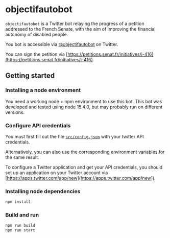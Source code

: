 # objectifautobot

`objectifautobot` is a Twitter bot relaying the progress of a petition addressed to the French Senate, with the aim of improving the financial autonomy of disabled people.

You bot is accessible via [@objectifautobot](https://twitter.com/objectifautobot) on Twitter.

You can sign the petition via [https://petitions.senat.fr/initiatives/i-416](https://petitions.senat.fr/initiatives/i-416).

## Getting started

### Installing a node environment

You need a working node + npm environment to use this bot. This bot was developed and tested using node 15.4.0, but may probably run on different versions.

### Configure API credentials

You must first fill out the file [`src/config.json`](./src/config.json) with your twitter API credentials. 

Alternatively, you can also use the corresponding environment variables for the same result.

To configure a Twitter application and get your API credentials, you should set up an application on your Twitter account via [https://apps.twitter.com/app/new](https://apps.twitter.com/app/new]).

### Installing node dependencies

```sh
npm install
```

### Build and run

```sh
npm run build
npm run start
```
